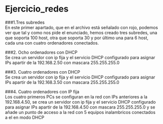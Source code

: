 # Ejercicio_redes
###1.Tres subredes  
En este primer apartado, que en el archivo está señalado con rojo, podemos ver
que tal y como nos pide el enunciado, hemos creado tres subredes, una que
soporta 100 host, otra que soporta 30 y por último una para 6 host, cada una
con cuatro ordenadores conectados.

###2. Ocho ordenadores con DHCP  
Se crea un servidor con ip fija y el servicio DHCP configurado
para asignar IPs apartir de la 192.168.2.50 con mascara 255.255.255.0
 
###3. Cuatro ordenadores con DHCP  
Se crea un servidor con ip fija y el servicio DHCP
configurado para asignar IPs apartir de la 192.168.3.50 con mascara
255.255.255.0

###4. Cuatro ordenadores con IP fija  
Los cuatro primeros PCs se configuran en la red con IPs
anteriores a la 192.168.4.50, se crea un servidor con ip fija y el servicio
DHCP configurado para asignar IPs apartir de la 192.168.4.50 con mascara
255.255.255.0 y se añade un punto de acceso a la red con 5 equipos inalambricos
conectados a el en modo DHCP
